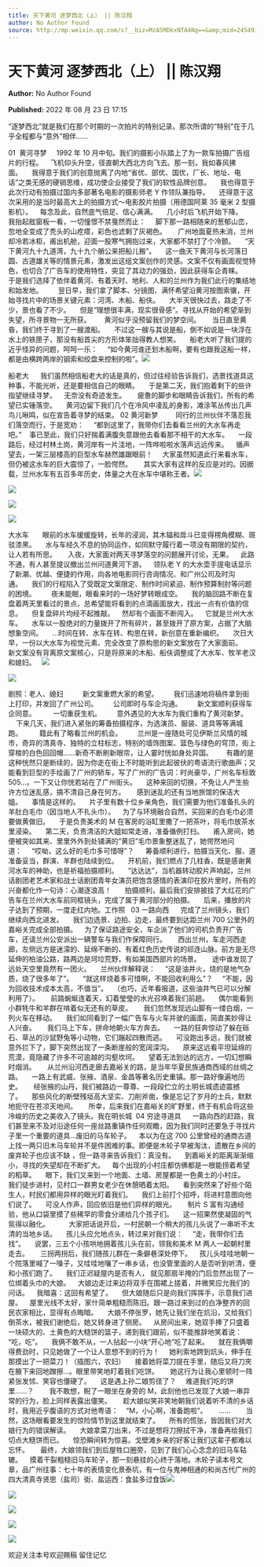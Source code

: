 ```yaml
---
title: 天下黄河 逐梦西北（上） || 陈汉翔
author: No Author Found
source: http://mp.weixin.qq.com/s?__biz=MzA5MDkxNTA4Ng==&amp;mid=2454912556&amp;idx=1&amp;sn=b8bb2412b247d0ac54e32fa92a9f1d7a&amp;chksm=87a2364db0d5bf5b897fb92bbaf2319dc960ee355001f642ab12ce53ada66e2473d5505b3c24#rd
---
```


# 天下黄河 逐梦西北（上） || 陈汉翔

**Author:** No Author Found

**Published:** 2022 年 08 月 23 日 17:15

“逐梦西北”就是我们在那个时期的一次拍片的特别记录。那次所谓的“特别”在于几乎全程都与“意外”相伴……

01  黄河寻梦     1992 年 10 月中旬。我们的摄影小队踏上了为一款车拍摄广告组片的行程。    飞机仰头升空，径直朝大西北方向飞去。那一刻，我如春风拂面。     我得意于我们的创意抛离了内地“省优、部优、国优，厂长、地址、电话”之类无感的硬销思维，成功使企业接受了我们的软性品牌创意。     我也得意于此次行动有拍摄过国内多部著名电影的摄影师老 Y 作领队兼指导。     还得意于这次采用的是当时最高大上的拍摄方式～电影胶片拍摄（用德国阿莱 35 毫米 2 型摄影机）。    每念及此，自然底气倍足、信心满满。     几小时后飞机开始下降。    我抬起舷窗板一看，一切憧憬不禁戛然而止：     脚下那一路相随来的葱郁山峦，忽地全变成了秃头的山疙瘩，彩色也滤剩了灰褐色。      广州地面夏热未消，兰州却冷若冰柜，甫出机舱，迎面一股寒气拥抱过来，大家都不禁打了个冷颤。     “天下黄河九十九道湾，九十九个艄公来把船儿搬”。     这一曲天下黄河与长河落日圆、古道雄关等的情景元素，激发出这组文案创作的灵感。文案不仅有画面视觉特色，也切合了广告车的使用特性，突显了其动力的强劲，因此获得车企青睐。      于是我们选择了依伴着黄河、有着天时、地利、人和的兰州作为我们此行的集结地和始发地。        翌日早，我们拿了脚本、分镜图、满怀希望沿黄河按图索骥，开始寻找片中的场景关键元素：河湾、木船、船伕。     大半天很快过去，路走了不少，景也看了不少。     但是“理想很丰满，现实很骨感”。寻找从开始的希望渐到失望，所寻景物一无所获。       黄河似乎没预留我们的梦空间。      当日直至黄昏，我们终于寻到了一艘渡船。     不过这一艘与其说是船，倒不如说是一块浮在水上的铁匣子，那没有船首尖的方形体笨拙得教人想笑。     船老大听了我们提的近乎怪异的问题，呵呵一乐：     “如今黄河谁还划木船啊，要有也跟我这船一样，都是由横跨两岸的钢索和绞盘来控制的啦”。![](https://mmbiz.qpic.cn/mmbiz_jpg/PJWG74pLsMbytOflEZxmMAVK7icmicat015glibr6da9lzndlWNukpB8fx1fpLNuBBricBUu4ZEMYlpKRSpqQF161A/640)

船老大      我们虽然相信船老大的话是真的，但过往经验告诉我们，选景找道具这种事，不能光听，还是要相信自己的眼睛。     于是第二天，我们抱着剩下的些许指望继续寻梦。    无奈没有奇迹发生。      疲惫的脚步和眼睛告诉我们，所有的希望已实锤落空。     黄河边留下我们几个在冷风中凌乱的身影，滩涂苇丛传出几声鸟儿啾鸣，似在宣告着寻梦的结束。 02 黄河新梦         同行的兰州伙伴不落忍我们落空而行，于是宽劝：     “都到这里了，我带你们去看看兰州的大水车再走吧。”    事已至此，我们只好揣着满腹失意跟他去看看那不相干的大水车。     一段路后，经过村林土岗，黄河岸有一片洼地，一阵哗啦啦水落声远远传来。    循声望去，一架三层楼高的巨型水车赫然雄踞眼前！     大家虽然知道此行来看水车，但仍被这水车的巨大震惊了，一脸愕然。      其实大家有这样的反应是对的。因据载，兰州水车有五百多年历史，体量之大在水车中堪称王者。![](https://mmbiz.qpic.cn/mmbiz_jpg/PJWG74pLsMbytOflEZxmMAVK7icmicat0129miciaDbJeehRBSTh0xmUeuDoicyUwWzF1twiba8CuD6KiaNAWeQdwZruQ/640)

![](https://mmbiz.qpic.cn/mmbiz_png/Ljib4So7yuWiam22Nm1Via62ClTYBzFGXV9ghWicKUVwg53rQRKxlSqNrwKVrL5gtib0m6YQMSJ9ccZ8GsOrh8C4KIA/640?wx_fmt=png)

![](https://mmbiz.qpic.cn/mmbiz_png/Ljib4So7yuWiam22Nm1Via62ClTYBzFGXV9ghWicKUVwg53rQRKxlSqNrwKVrL5gtib0m6YQMSJ9ccZ8GsOrh8C4KIA/640?wx_fmt=png)

![](https://mmbiz.qpic.cn/mmbiz_jpg/PJWG74pLsMbytOflEZxmMAVK7icmicat01jiatBnOicamarNrkJtOXGcAFowBVPbVE7tiaibpZB0XrTRlGdvrVXkF9iaQ/640)

大水车       眼前的水车缓缓旋转，长年的浸润，其木辐和戽斗已变得楞角模糊、斑驳漆黑。     水与车经久不息的协同运作，如同默守履行着一项没有期限的契约，让人若有所思。      入夜，大家面对两天寻梦落空的问题展开讨论，无果。    此路不通，有人甚至提议撤出兰州问道黄河下游。    领队老 Y 的大水壶手提电话显示了新潮、优越、便捷的作用，向各地电影同行咨询情况、和广州公司及时沟通。     我们的行程陷入了受既定文案限定、制作时间紧迫、制作预算制肘等问题的困境。        夜未能眠，眼看来时的一场好梦转眼成空。     我的脑回路不断在复盘着两天里看过的景点，总希望能将看到的点滴画面放大，找出一点有价值的信息。     但复盘碎片均经不起推敲。    然却有个画面不断闯入。    它就是兰州大水车。     水车以一股绝对的力量拨开了所有碎片，甚至拨开了原方案，占据了大脑想象空间。     …时间在转、水车在转、构思在转，新创意在重新编织。     次日大早，一份以大水车为视觉元素、完全改变了原构思的新文案放在了大家面前。    新文案没有背离原文案核心，只是将原来的木船、船伕调整成了大水车、牧羊老汉和媳妇。   ![](https://mmbiz.qpic.cn/mmbiz_png/Ljib4So7yuWiam22Nm1Via62ClTYBzFGXV9ghWicKUVwg53rQRKxlSqNrwKVrL5gtib0m6YQMSJ9ccZ8GsOrh8C4KIA/640?wx_fmt=png)

![](https://mmbiz.qpic.cn/mmbiz_png/Ljib4So7yuWiam22Nm1Via62ClTYBzFGXV9ghWicKUVwg53rQRKxlSqNrwKVrL5gtib0m6YQMSJ9ccZ8GsOrh8C4KIA/640?wx_fmt=png)

剧照：老人、媳妇          新文案重燃大家的希望。        我们迅速地将稿件拿到街上打印，并发回了广州公司。        公司即时与车企沟通。        新文案顺利获得车企同意。         一切重获生机。        意外遇见的大水车为我们重构了黄河新梦。         下来几天，我们进入紧张的筹备拍摄程序，为选演员、服装、道具等等满城跑。         籍此有了略看兰州的机会。        兰州是一座随处可见伊斯兰风情的城市，奇异的清真寺、独特的立柱标志，特别的墙饰图案、篮色与绿色的穹顶，街上穿梭的白色回回帽……新奇不断刷新眼帘，让人霎时恍如身处异国。       有趣的是这种恍然只是断续的，因为你走在街上不时能听到此起彼伏的粤语流行歌曲声；又能看到巨型的手绘画了广州的轿车，写了广州的广告词：时尚豪华，广州名车标致 505…。一下又让你恍若站在了广州街头。     这种来回的切换，不免让人产生些许方位迷乱感，搞不清自己身在何方。      感到迷乱的还有当地旅馆的保洁大姐。     事情是这样的。     片子里有数十位乡亲角色，我们需要为他们准备扎头的羊肚白毛巾（因当地人不扎头巾）。    为了与环境融合自然，买回来的白毛巾必须要做黄做旧。     于是负责美术的 M 在客房的浴缸里撒了一把茶叶，将毛巾放茶水里浸染。     第二天，负责清洁的大姐如常走进，准备循例打扫。     甫入房间，她便被突如其来、里里外外到处铺满的“黄旧”毛巾景象整迷乱了，她愕然地问道：     “哎呦，这么好的毛巾多可惜呀”？      筹备顺利进行，拍摄当天化、服、道准备妥当，群演、羊群也陆续到位。     开机前，我们燃点了几柱香，既是感谢黄河水车的神助，也是祈福拍摄顺利。     “达达达”，当机器转动胶片声响起，兰州话剧团老艺术家和战士话剧团青年女演员把饱含感情的表演印在胶片里时，所有的兴奋都化作一句诗：心潮逐浪高！       拍摄顺利，最后我们安排披挂了大红花的广告车在兰州大水车前同框镜头，完成了属于黄河部分的拍摄。     后来，播放的片子达到了预期，一度走红内地。工作照   03 一路向西      完成了兰州镜头，我们继续向西北进发。     我们边选景、边拍、边走，最终要到达距兰州 700 公里外的嘉峪关完成全部拍摄。    为了保证路途安全，车企派了他们的司机负责开广告车，还请兰州公安派出一辆警车与我们作保障同行。      西出兰州，车走河西走廊，左侧远方是迷濛的、延绵不断的、有着红色历史传说的祁连山脉。前方是无尽延伸的柏油公路，路两边是坷垃荒野，有如美国西部片的场景。      途中谁发现了远处天空里竟然有一团火。     兰州伙伴解释说：     “这是油井火，烧的是地气杂质，烧了很多年了”。     “就这样烧着多可惜啊，不能回收利用么”？     “不能，因为回收技术成本太高，不值当”。   （也巧，近年看报道，这些油井气已可以分解利用了）。      前路蜿蜒连着天，幻着瑩瑩的水光召唤着我们前趟。     偶尔能看到小群牦牛和羊群在啃着似无还有的草皮。      我们忽然发现远山脚有一缕白烟，一列火车在移动。     我们如同看到了一幅广告车与火车并驶的画面，简直美妙得让人兴奋。      我们马上下车，拼命地朝火车方奔去。     一路的狂奔惊动了躲在砾石、草丛的沙鼠野兔等小动物，它们蹦起四散而逃。     可没跑出多远，我们就被意外拦下了，脚下突然出现了一条断崖般的宽阔深沟。     原来这远看平坦延绵的荒漠，竟隐藏了许多不可逾越的沟壑坎坷。     望着无法到达的远方，一切幻想瞬时烟消。      从兰州沿河西走廊去嘉峪关的路，是当年华夏民族通商西域的丝绸之路。     一路上有武威、张掖、酒泉、金昌等著名历史重镇。那一路好像遍地历史。      经张掖的山丹，我们被路边一尊尊、一段段伫立的土明长城遗迹震撼了。     那些风化的断壁残垣高大坚实、刀削斧凿，像是忘记了岁月的士兵，默默地扼守在苍凉天地间。      所幸，后来我们在嘉峪关的旷野里，终于有机会将这些冷峻的历史之美收入了镜头。我在明长城  04 穷途寻道具      一路向西的赶路，我们甚至来不及对沿途任何一座丝路重镇作任何观瞻，因为我们同时还要急于寻找片子里一个重要的道具…废旧的马车轮子。    本以为在这 700 公里曾经的通商古道上找一两只旧木马车轮并不是件困难的事。即便是木轮子早被淘汰，遗散在乡间的废弃轮子也应该不缺 ，但一路寻来告诉我们：真没有。     到嘉峪关的距离渐渐缩小，寻找的失望却在不断扩大。    每个出现的小村庄都仿佛都是一根能捞着希望的稻草。     眼下，我们又来到一个地面、土墙、房屋都是一色黄土的小村庄。      我们徒步进村，见村口一群男女老少在休憩晒着太阳。     看到突然来了好些个陌生人，村民们都用异样的眼光盯着我们。     我们上前打个招呼，将进村意图向他们说了。     可没人作声，回应依旧是他们异样的眼光。      制片 S 富有沟通经验，他从口袋里摸了些稀罕的零食分递给几个孩子们。     这一招果然使凝固的气氛得以融化。          大家把话说开后，一村民朝一个稍大的孩儿头说了一串听不太清的当地乡话。     孩儿头应允地点头，转过来对我们说：     “走，我带你们去找”。     说罢，三五个小孩哄地拥着孩儿头在前，领我和美术 M 两人一起朝村里走去。      三拐两拐后，我们随孩儿群在一条僻巷深处停下。    孩儿头哇哇地朝一个院落里喊了一嗓子，又哇哇地嚷了一串乡话，也没管里面的人是否听到听清，便和小孩们跑了。     我们正迟疑屋内是否有人， 就见那扇半掩的门后忽然出现了一位绑着头巾的大娘。    大娘边走过来边将双手在围裙上搓着，并微笑应允我们的问话。    我暗喜：这回有希望了。     但大娘随后只是向我们挥挥手，示意我们进屋。    屋里光线不太好，家什简单粗糙而陈旧。跟一路过来到过的白净整齐的回民农家相比，显得有点晦暗。     大娘不停张罗，她先让我们坐在炕沿，又给我们倒茶水，被我们谢绝后，她又转身进了侧房。    从房间出来，她双手捧了只盛着一块硕大的、土黄色的大糙饼的篮子，递到我们跟前，似不能推辞地笑着说：     “吃，吃”。     我俩不敢不从，一人拈起一小块“开心地”吃了起来。     就在我俩嚼得费劲时，只见她做了一个让人意想不到的行为！     她利索地跨到炕头，伸手在那摸出了一把菜刀！（插图六，农妇）     接着她将菜刀提在手里，随后又将刀夾在腋下来回地蹭擦…。眼里带笑地盯着我们吃饼。      她这行为让我心里顿时一阵紧张发怵、笑容也僵硬了。     这是遇上孙二娘剪径了？     难道我们吃的饼里……？        我不敢想，睨了一眼坐在身旁的 M，此刻他也已发现了大娘一串异常的行为，脸上同样表露出僵笑。      趁大娘似笑非笑地朝我们说着听不清的乡话时，我用近乎腹语的方式对他粤语：    “M，小心啊，准备跑啦”。      ……        当然，这场眼看要发生的惊险情节到这里就结束了。     所有的慌张，皆因我们对大娘行为的错误解读。     大娘拿菜刀出来，不过是想将刀擦拭干净，准备再给我们切点大糙饼而已。     惊恐瞬间转为惊喜。戈壁滩乡亲的好客让我们这辈子都难以忘怀。      最终，大娘领我们到后屋牲口圈旁，见到了我们心心念念的旧马车轱辘。    摸着干裂粗糙旧马车轮子，那一刻悬挂的心终于落地。木轮子读本号文章，品广州往事：七十年的表情变化景泰坑，有一位与鬼神相通的和尚古代广州的四大清真寺贤思（盐司）街、盐运西：食盐多过食饭![](https://mmbiz.qpic.cn/mmbiz_jpg/PJWG74pLsMbytOflEZxmMAVK7icmicat01ibBnzPq797FjBBnnutmRECHnYeFPLJtz28CIYK2RgELKnwSLroJAEDw/640)

![](https://mmbiz.qpic.cn/mmbiz_jpg/PJWG74pLsMbytOflEZxmMAVK7icmicat01IiaT8Do8fIqGZfggh3SFTeRMF3XahlHKkUPYn74devPv3L9SMCFlsbQ/640)

![](https://mmbiz.qpic.cn/mmbiz_jpg/PJWG74pLsMbytOflEZxmMAVK7icmicat01fdJvicwOWgPFaUxGE6ALbXx89Hs14zqmhYMGBUlOnLlwAAk90d9Gmng/640)

![](https://mmbiz.qpic.cn/mmbiz_jpg/PJWG74pLsMbytOflEZxmMAVK7icmicat01QKmkvNntlxH9BfMjIrwnraUUO3dcQbR5L3Ij8xiczQdGX1D6XHZLsQg/640)

![](https://mmbiz.qpic.cn/mmbiz_jpg/PJWG74pLsMbytOflEZxmMAVK7icmicat01MiagO7dwgtzjrpTKMsYUGUWYqXS5l8jHvQO3ic970tvQwq04ajYq3Kvg/640)

欢迎关注本号欢迎赐稿 留住记忆
